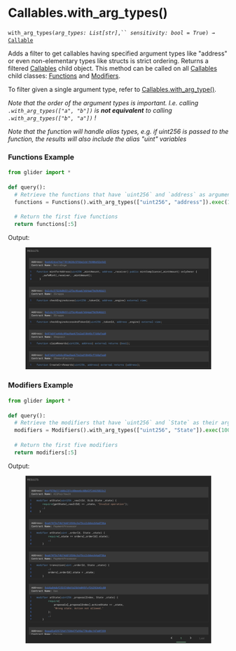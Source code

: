 # Callables.with\_arg\_types()

`with_arg_types(`_`arg_types: List[str]`_`,`` `_`sensitivity: bool = True`_`) →` [`Callable`](./)

Adds a filter to get callables having specified argument types like "address" or even non-elementary types like structs is strict ordering. Returns a filtered [Callables](./) child object. This method can be called on all [Callables](./) child classes: [Functions](functions/) and [Modifiers](modifiers/).

To filter given a single argument type, refer to [Callables.with\_arg\_type()](callables.with_arg_type.md).

_Note that the order of the argument types is important. I.e. calling `.with_arg_types(["a", "b"])` is **not equivalent** to calling `.with_arg_types(["b", "a"])` !_

_Note that the function will handle alias types, e.g. if uint256 is passed to the function, the results will also include the alias "uint" variables_

### Functions Example

```python
from glider import *

def query():
  # Retrieve the functions that have `uint256` and `address` as argument types
  functions = Functions().with_arg_types(["uint256", "address"]).exec(100)

  # Return the first five functions
  return functions[:5]
```

Output:

<figure><img src="../../.gitbook/assets/image.png" alt=""><figcaption></figcaption></figure>

### Modifiers Example

```python
from glider import *

def query():
  # Retrieve the modifiers that have `uint256` and `State` as their argument types
  modifiers = Modifiers().with_arg_types(["uint256", "State"]).exec(100)

  # Return the first five modifiers
  return modifiers[:5]
```

Output:

<figure><img src="../../.gitbook/assets/image (1).png" alt=""><figcaption></figcaption></figure>
